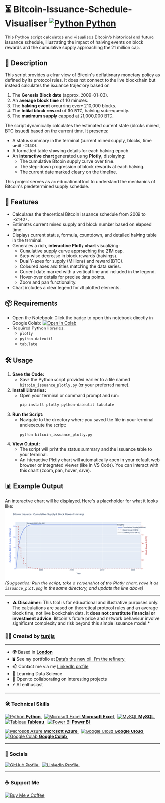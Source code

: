 # ⏳ Bitcoin-Issuance-Schedule-Visualiser <a href="https://www.python.org/" target="_blank" rel="noreferrer"><img src="https://cdn.jsdelivr.net/gh/devicons/devicon/icons/python/python-original.svg" width="36" height="36" alt="Python"/> **Python** </a>

This Python script calculates and visualises Bitcoin's historical and future issuance schedule, illustrating the impact of halving events on block rewards and the cumulative supply approaching the 21 million cap.

## 🧾 Description

This script provides a clear view of Bitcoin's deflationary monetary policy as defined by its protocol rules. It does not connect to the live blockchain but instead calculates the issuance trajectory based on:
1.  The **Genesis Block date** (approx. 2009-01-03).
2.  An **average block time** of 10 minutes.
3.  The **halving event** occurring every 210,000 blocks.
4.  The **initial block reward** of 50 BTC, halving subsequently.
5.  The **maximum supply** capped at 21,000,000 BTC.

The script dynamically calculates the estimated current state (blocks mined, BTC issued) based on the current time. It presents:
* A status summary in the terminal (current mined supply, blocks, time until ~2140).
* A formatted table showing details for each halving epoch.
* An **interactive chart** generated using **Plotly**, displaying:
    * The cumulative Bitcoin supply curve over time.
    * The step-down progression of block rewards at each halving.
    * The current date marked clearly on the timeline.

This project serves as an educational tool to understand the mechanics of Bitcoin's predetermined supply schedule.

## 🚀 Features

- Calculates the theoretical Bitcoin issuance schedule from 2009 to ~2140+.
- Estimates current mined supply and block number based on elapsed time.
- Displays current status, formula, countdown, and detailed halving table in the terminal.
- Generates a rich, **interactive Plotly chart** visualizing:
    - Cumulative supply curve approaching the 21M cap.
    - Step-wise decrease in block rewards (halvings).
    - Dual Y-axes for supply (Millions) and reward (BTC).
    - Coloured axes and titles matching the data series.
    - Current date marked with a vertical line and included in the legend.
    - Hover-over details for precise data points.
    - Zoom and pan functionality.
- Chart includes a clear legend for all plotted elements.

## 📦 Requirements

* Open the Notebook: Click the badge to open this notebook directly in Google Colab: [![Open In Colab](https://colab.research.google.com/assets/colab-badge.svg)](https://colab.research.google.com/github/tunjis/Data-Analysis-Visualisation_Excel/blob/main/bitcoin_halving_supply_visualiser.ipynb)
* Required Python libraries:
    * `plotly`
    * `python-dateutil`
    * `tabulate`

## 🛠 Usage

1.  **Save the Code:**
    * Save the Python script provided earlier to a file named `bitcoin_issuance_plotly.py` (or your preferred name).
2.  **Install Libraries:**
    * Open your terminal or command prompt and run:
        ```bash
        pip install plotly python-dateutil tabulate
        ```
3.  **Run the Script:**
    * Navigate to the directory where you saved the file in your terminal and execute the script:
        ```bash
        python bitcoin_issuance_plotly.py
        ```
4.  **View Output:**
    * The script will print the status summary and the issuance table to your terminal.
    * An interactive Plotly chart will automatically open in your default web browser or integrated viewer (like in VS Code). You can interact with this chart (zoom, pan, hover, save).

## 📊 Example Output

An interactive chart will be displayed. Here's a placeholder for what it looks like:
![Example Plot of Bitcoin Issuance Schedule](newplot.png)
*(Suggestion: Run the script, take a screenshot of the Plotly chart, save it as `issuance_plot.png` in the same directory, and update the line above)*

-------------

* ⚠️ **Disclaimer:** This tool is for educational and illustrative purposes only. The calculations are based on theoretical protocol rules and an average block time, not live blockchain data. It **does not constitute financial or investment advice**. Bitcoin's future price and network behaviour involve significant complexity and risk beyond this simple issuance model.*

### 🧑‍💻 Created by [tunjis](https://github.com/tunjis) 

-------------

* 🌍  Based in <a href="https://maps.app.goo.gl/hMxhRX5ptQAAkL7NA/" target="_blank">**London**</a>
* 🖥️  See my portfolio at [Data’s the new oil. I’m the refinery.](https://github.com/tunjis?tab=repositories)
* 📫  Contact me via my [LinkedIn profile](https://linkedin.com/in/justincraciun/)
* 🧠  Learning Data Science
* 🤝  Open to collaborating on interesting projects
* ⚡  AI enthusiast

-------------

### 🛠️ Technical Skills
<a href="https://www.python.org/" target="_blank" rel="noreferrer"><img src="https://cdn.jsdelivr.net/gh/devicons/devicon/icons/python/python-original.svg" width="36" height="36" alt="Python"/> **Python** </a>&nbsp;
<a href="https://www.microsoft.com/en-us/microsoft-365/excel" target="_blank" rel="noreferrer"><img src="https://img.icons8.com/color/24/000000/microsoft-excel-2019--v1.png" width="36" height="36" alt="Microsoft Excel"/> **Microsoft Excel** </a>&nbsp;
<a href="https://www.mysql.com/" target="_blank" rel="noreferrer"><img src="https://cdn.jsdelivr.net/gh/devicons/devicon/icons/mysql/mysql-original.svg" width="36" height="36" alt="MySQL"/> **MySQL** </a>&nbsp;
<a href="https://www.tableau.com/" target="_blank" rel="noreferrer"><img src="https://img.icons8.com/color/24/000000/tableau-software.png" width="36" height="36" alt="Tableau"/> **Tableau** </a>&nbsp;
<a href="https://powerbi.microsoft.com/" target="_blank" rel="noreferrer"><img src="https://img.icons8.com/color/24/000000/power-bi.png" width="36" height="36" alt="Power BI"/> **Power BI** </a>&nbsp;  

<a href="https://azure.microsoft.com/" target="_blank" rel="noreferrer"><img src="https://cdn.jsdelivr.net/gh/devicons/devicon/icons/azure/azure-original.svg" width="36" height="36" alt="Microsoft Azure"/> **Microsoft Azure** </a>&nbsp;
<a href="https://cloud.google.com/" target="_blank" rel="noreferrer"><img src="https://cdn.jsdelivr.net/gh/devicons/devicon/icons/googlecloud/googlecloud-original.svg" width="36" height="36" alt="Google Cloud"/> **Google Cloud** </a>&nbsp;
<a href="https://colab.research.google.com/" target="_blank" rel="noreferrer"><img src="https://img.icons8.com/color/48/000000/google-colab.png" width="36" height="36" alt="Google Colab"/> **Google Colab** </a>&nbsp;&nbsp;  

-------------

### 🔁 Socials

<a href="https://www.github.com/tunjis/" target="_blank" rel="noreferrer">
  <picture>
    <source media="(prefers-color-scheme: dark)" srcset="https://raw.githubusercontent.com/danielcranney/readme-generator/main/public/icons/socials/github-dark.svg" />
    <source media="(prefers-color-scheme: light)" srcset="https://raw.githubusercontent.com/danielcranney/readme-generator/main/public/icons/socials/github.svg" />
    <img alt="GitHub Profile" src="https://raw.githubusercontent.com/danielcranney/readme-generator/main/public/icons/socials/github.svg" width="32" height="32" />
  </picture>
</a>&nbsp;
<a href="https://linkedin.com/in/justincraciun/" target="_blank" rel="noreferrer">
  <picture>
    <source media="(prefers-color-scheme: dark)" srcset="https://raw.githubusercontent.com/danielcranney/readme-generator/main/public/icons/socials/linkedin-dark.svg" />
    <source media="(prefers-color-scheme: light)" srcset="https://raw.githubusercontent.com/danielcranney/readme-generator/main/public/icons/socials/linkedin.svg" />
    <img alt="LinkedIn Profile" src="https://raw.githubusercontent.com/danielcranney/readme-generator/main/public/icons/socials/linkedin.svg" width="32" height="32" />
  </picture>
</a>&nbsp;&nbsp;  

-------------

### ☕ Support Me

<a href="https://www.buymeacoffee.com/jstunjisu" target="_blank" rel="noreferrer"><img src="https://cdn.buymeacoffee.com/buttons/v2/default-yellow.png" width="150" alt="Buy Me A Coffee"/></a>&nbsp;&nbsp;

